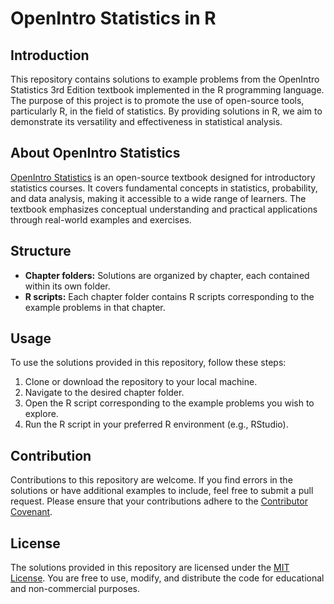 # OpenIntro Statistics in R

## Introduction

This repository contains solutions to example problems from the OpenIntro Statistics 3rd Edition textbook implemented in the R programming language. The purpose of this project is to promote the use of open-source tools, particularly R, in the field of statistics. By providing solutions in R, we aim to demonstrate its versatility and effectiveness in statistical analysis.

## About OpenIntro Statistics

[OpenIntro Statistics](https://www.openintro.org/stat/textbook.php) is an open-source textbook designed for introductory statistics courses. It covers fundamental concepts in statistics, probability, and data analysis, making it accessible to a wide range of learners. The textbook emphasizes conceptual understanding and practical applications through real-world examples and exercises.

## Structure

- **Chapter folders:** Solutions are organized by chapter, each contained within its own folder.
- **R scripts:** Each chapter folder contains R scripts corresponding to the example problems in that chapter.

## Usage

To use the solutions provided in this repository, follow these steps:

1. Clone or download the repository to your local machine.
2. Navigate to the desired chapter folder.
3. Open the R script corresponding to the example problems you wish to explore.
4. Run the R script in your preferred R environment (e.g., RStudio).

## Contribution

Contributions to this repository are welcome. If you find errors in the solutions or have additional examples to include, feel free to submit a pull request. Please ensure that your contributions adhere to the [Contributor Covenant](https://www.contributor-covenant.org/version/2/1/code_of_conduct/).

## License

The solutions provided in this repository are licensed under the [MIT License](LICENSE). You are free to use, modify, and distribute the code for educational and non-commercial purposes.

